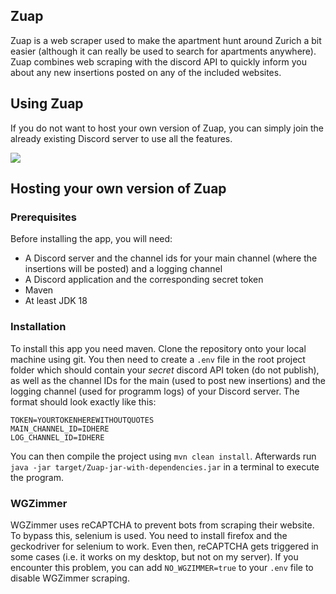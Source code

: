## Zuap

Zuap is a web scraper used to make the apartment hunt around Zurich a bit easier 
(although it can really be used to search for apartments anywhere). Zuap combines web scraping with the discord API to quickly inform
you about any new insertions posted on any of the included websites.

## Using Zuap

If you do not want to host your own version of Zuap, you can simply join the already existing Discord server to use all the features.

[![](https://dcbadge.vercel.app/api/server/BnWfNSzj7N)](https://discord.gg/BnWfNSzj7N)

## Hosting your own version of Zuap

### Prerequisites

Before installing the app, you will need:

- A Discord server and the channel ids for your main channel (where the insertions will be posted) and a logging channel
- A Discord application and the corresponding secret token
- Maven
- At least JDK 18

### Installation

To install this app you need maven. Clone the repository onto your local machine using git. You then need to create a `.env` file in the root project folder
which should contain your _secret_ discord API token (do not publish), as well as the channel IDs for the main (used to post new insertions) and the logging 
channel (used for programm logs) of your Discord server. The format should look exactly like this:

    TOKEN=YOURTOKENHEREWITHOUTQUOTES
    MAIN_CHANNEL_ID=IDHERE
    LOG_CHANNEL_ID=IDHERE

You can then compile the project using `mvn clean install`. Afterwards run `java -jar target/Zuap-jar-with-dependencies.jar` in a terminal to execute the program.

### WGZimmer

WGZimmer uses reCAPTCHA to prevent bots from scraping their website. To bypass this, selenium is used.
You need to install firefox and the geckodriver for selenium to work.
Even then, reCAPTCHA gets triggered in some cases (i.e. it works on my desktop, but not on my server).
If you encounter this problem, you can add `NO_WGZIMMER=true` to your `.env` file to disable WGZimmer scraping.